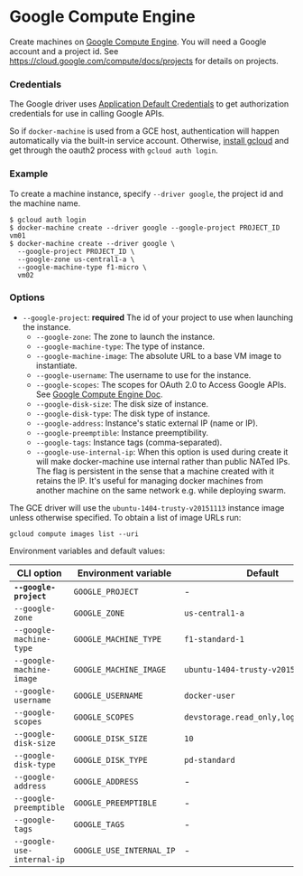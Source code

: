 <!--[metadata]>
+++
title = "Google Compute Engine"
description = "Google Compute Engine driver for machine"
keywords = ["machine, Google Compute Engine, driver"]
[menu.machine]
parent="smn_machine_drivers"
+++
<![end-metadata]-->

# Google Compute Engine

Create machines on [Google Compute Engine](https://cloud.google.com/compute/).
You will need a Google account and a project id.
See <https://cloud.google.com/compute/docs/projects> for details on projects.

### Credentials

The Google driver uses [Application Default Credentials](https://developers.google.com/identity/protocols/application-default-credentials)
to get authorization credentials for use in calling Google APIs.

So if `docker-machine` is used from a GCE host, authentication will happen automatically
via the built-in service account.
Otherwise, [install gcloud](https://cloud.google.com/sdk/) and get
through the oauth2 process with `gcloud auth login`.

### Example

To create a machine instance, specify `--driver google`, the project id and the machine name.

    $ gcloud auth login
    $ docker-machine create --driver google --google-project PROJECT_ID vm01
    $ docker-machine create --driver google \
      --google-project PROJECT_ID \
      --google-zone us-central1-a \
      --google-machine-type f1-micro \
      vm02

### Options

-   `--google-project`: **required** The id of your project to use when launching the instance.
    -   `--google-zone`: The zone to launch the instance.
    -   `--google-machine-type`: The type of instance.
    -   `--google-machine-image`: The absolute URL to a base VM image to instantiate.
    -   `--google-username`: The username to use for the instance.
    -   `--google-scopes`: The scopes for OAuth 2.0 to Access Google APIs. See [Google Compute Engine Doc](https://cloud.google.com/storage/docs/authentication).
    -   `--google-disk-size`: The disk size of instance.
    -   `--google-disk-type`: The disk type of instance.
    -   `--google-address`: Instance's static external IP (name or IP).
    -   `--google-preemptible`: Instance preemptibility.
    -   `--google-tags`: Instance tags (comma-separated).
    -   `--google-use-internal-ip`: When this option is used during create it will make docker-machine use internal rather than public NATed IPs. The flag is persistent in the sense that a machine created with it retains the IP. It's useful for managing docker machines from another machine on the same network e.g. while deploying swarm.

The GCE driver will use the `ubuntu-1404-trusty-v20151113` instance image unless otherwise specified. To obtain a
list of image URLs run:

    gcloud compute images list --uri

Environment variables and default values:

| CLI option                 | Environment variable     | Default                              |
| -------------------------- | ------------------------ | ------------------------------------ |
| **`--google-project`**     | `GOOGLE_PROJECT`         | -                                    |
| `--google-zone`            | `GOOGLE_ZONE`            | `us-central1-a`                      |
| `--google-machine-type`    | `GOOGLE_MACHINE_TYPE`    | `f1-standard-1`                      |
| `--google-machine-image`   | `GOOGLE_MACHINE_IMAGE`   | `ubuntu-1404-trusty-v20151113`       |
| `--google-username`        | `GOOGLE_USERNAME`        | `docker-user`                        |
| `--google-scopes`          | `GOOGLE_SCOPES`          | `devstorage.read_only,logging.write` |
| `--google-disk-size`       | `GOOGLE_DISK_SIZE`       | `10`                                 |
| `--google-disk-type`       | `GOOGLE_DISK_TYPE`       | `pd-standard`                        |
| `--google-address`         | `GOOGLE_ADDRESS`         | -                                    |
| `--google-preemptible`     | `GOOGLE_PREEMPTIBLE`     | -                                    |
| `--google-tags`            | `GOOGLE_TAGS`            | -                                    |
| `--google-use-internal-ip` | `GOOGLE_USE_INTERNAL_IP` | -                                    |
